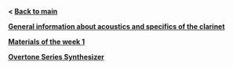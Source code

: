 **< [Back to main](index.md)**

**[General information about acoustics and specifics of the clarinet](general/general.md)**

**[Materials of the week 1](week_1/week_1.md)**

**[Overtone Series Synthesizer](overtone_series/overtones.md)**